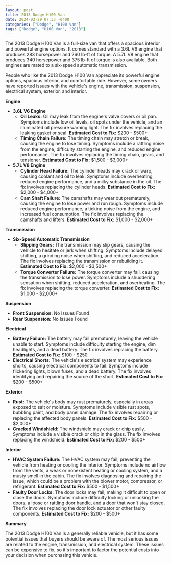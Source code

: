 ```yaml
---
layout: post
title: 2013 Dodge H100 Van
date: 2024-03-29 07:33 -0400
categories: ["Dodge", "H100 Van"]
tags: ["Dodge", "H100 Van", "2013"]
---
```

The 2013 Dodge H100 Van is a full-size van that offers a spacious interior and powerful engine options. It comes standard with a 3.6L V6 engine that produces 283 horsepower and 260 lb-ft of torque. A 5.7L V8 engine that produces 340 horsepower and 375 lb-ft of torque is also available. Both engines are mated to a six-speed automatic transmission.

People who like the 2013 Dodge H100 Van appreciate its powerful engine options, spacious interior, and comfortable ride. However, some owners have reported issues with the vehicle's engine, transmission, suspension, electrical system, exterior, and interior.

**Engine**

* **3.6L V6 Engine**
    * **Oil Leaks:** Oil may leak from the engine's valve covers or oil pan. Symptoms include low oil levels, oil spots under the vehicle, and an illuminated oil pressure warning light. The fix involves replacing the leaking gasket or seal. **Estimated Cost to Fix:** $200 - $500+
    * **Timing Chain Failure:** The timing chain may stretch or break, causing the engine to lose timing. Symptoms include a rattling noise from the engine, difficulty starting the engine, and reduced engine performance. The fix involves replacing the timing chain, gears, and tensioner. **Estimated Cost to Fix:** $1,500 - $3,000+
* **5.7L V8 Engine**
    * **Cylinder Head Failure:** The cylinder heads may crack or warp, causing coolant and oil to leak. Symptoms include overheating, reduced engine performance, and a milky substance in the oil. The fix involves replacing the cylinder heads. **Estimated Cost to Fix:** $2,000 - $4,000+
    * **Cam Shaft Failure:** The camshafts may wear out prematurely, causing the engine to lose power and run rough. Symptoms include reduced engine performance, a ticking noise from the engine, and increased fuel consumption. The fix involves replacing the camshafts and lifters. **Estimated Cost to Fix:** $1,000 - $2,000+

**Transmission**

* **Six-Speed Automatic Transmission**
    * **Slipping Gears:** The transmission may slip gears, causing the vehicle to hesitate or jerk when shifting. Symptoms include delayed shifting, a grinding noise when shifting, and reduced acceleration. The fix involves replacing the transmission or rebuilding it. **Estimated Cost to Fix:** $2,000 - $3,500+
    * **Torque Converter Failure:** The torque converter may fail, causing the transmission to lose power. Symptoms include a shuddering sensation when shifting, reduced acceleration, and overheating. The fix involves replacing the torque converter. **Estimated Cost to Fix:** $1,000 - $2,000+

**Suspension**

* **Front Suspension:** No Issues Found
* **Rear Suspension:** No Issues Found

**Electrical**

* **Battery Failure:** The battery may fail prematurely, leaving the vehicle unable to start. Symptoms include difficulty starting the engine, dim headlights, and a dead battery. The fix involves replacing the battery. **Estimated Cost to Fix:** $100 - $250
* **Electrical Shorts:** The vehicle's electrical system may experience shorts, causing electrical components to fail. Symptoms include flickering lights, blown fuses, and a dead battery. The fix involves identifying and repairing the source of the short. **Estimated Cost to Fix:** $200 - $500+

**Exterior**

* **Rust:** The vehicle's body may rust prematurely, especially in areas exposed to salt or moisture. Symptoms include visible rust spots, bubbling paint, and body panel damage. The fix involves repairing or replacing the affected body panels. **Estimated Cost to Fix:** $500 - $2,000+
* **Cracked Windshield:** The windshield may crack or chip easily. Symptoms include a visible crack or chip in the glass. The fix involves replacing the windshield. **Estimated Cost to Fix:** $200 - $500+

**Interior**

* **HVAC System Failure:** The HVAC system may fail, preventing the vehicle from heating or cooling the interior. Symptoms include no airflow from the vents, a weak or nonexistent heating or cooling system, and a musty smell in the cabin. The fix involves diagnosing and repairing the issue, which could be a problem with the blower motor, compressor, or refrigerant. **Estimated Cost to Fix:** $500 - $1,500+
* **Faulty Door Locks:** The door locks may fail, making it difficult to open or close the doors. Symptoms include difficulty locking or unlocking the doors, a loose or rattling door handle, and a door that won't stay closed. The fix involves replacing the door lock actuator or other faulty components. **Estimated Cost to Fix:** $200 - $500+

**Summary**

The 2013 Dodge H100 Van is a generally reliable vehicle, but it has some potential issues that buyers should be aware of. The most serious issues are related to the engine, transmission, and electrical system. These issues can be expensive to fix, so it's important to factor the potential costs into your decision when purchasing this vehicle.
